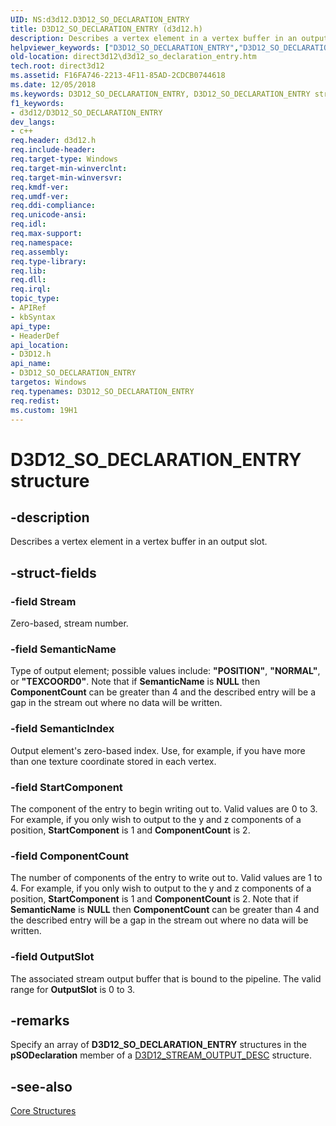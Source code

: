 ```yaml
---
UID: NS:d3d12.D3D12_SO_DECLARATION_ENTRY
title: D3D12_SO_DECLARATION_ENTRY (d3d12.h)
description: Describes a vertex element in a vertex buffer in an output slot.helpviewer_keywords: ["D3D12_SO_DECLARATION_ENTRY","D3D12_SO_DECLARATION_ENTRY structure","d3d12/D3D12_SO_DECLARATION_ENTRY","direct3d12.d3d12_so_declaration_entry"]
old-location: direct3d12\d3d12_so_declaration_entry.htm
tech.root: direct3d12
ms.assetid: F16FA746-2213-4F11-85AD-2CDCB0744618
ms.date: 12/05/2018
ms.keywords: D3D12_SO_DECLARATION_ENTRY, D3D12_SO_DECLARATION_ENTRY structure, d3d12/D3D12_SO_DECLARATION_ENTRY, direct3d12.d3d12_so_declaration_entry
f1_keywords:
- d3d12/D3D12_SO_DECLARATION_ENTRY
dev_langs:
- c++
req.header: d3d12.h
req.include-header: 
req.target-type: Windows
req.target-min-winverclnt: 
req.target-min-winversvr: 
req.kmdf-ver: 
req.umdf-ver: 
req.ddi-compliance: 
req.unicode-ansi: 
req.idl: 
req.max-support: 
req.namespace: 
req.assembly: 
req.type-library: 
req.lib: 
req.dll: 
req.irql: 
topic_type:
- APIRef
- kbSyntax
api_type:
- HeaderDef
api_location:
- D3D12.h
api_name:
- D3D12_SO_DECLARATION_ENTRY
targetos: Windows
req.typenames: D3D12_SO_DECLARATION_ENTRY
req.redist: 
ms.custom: 19H1
---
```


# D3D12_SO_DECLARATION_ENTRY structure


## -description


Describes a vertex element in a vertex buffer in an output slot.


## -struct-fields




### -field Stream

Zero-based, stream number.


### -field SemanticName

Type of output element; possible values include: <b>"POSITION"</b>, <b>"NORMAL"</b>, or <b>"TEXCOORD0"</b>.
        Note that if <b>SemanticName</b> is <b>NULL</b> then 
        <b>ComponentCount</b> can be greater than 4 and the described entry will be a gap in the stream out where no data will be written.
        


### -field SemanticIndex

Output element's zero-based index. Use, for example, if you have more than one texture coordinate stored in each vertex.


### -field StartComponent

The component of the entry to begin writing out to. Valid values are 0 to 3. For example, if you only wish to output to the y and z components 
        of a position, <b>StartComponent</b> is 1 and <b>ComponentCount</b> is 2.


### -field ComponentCount

The number of components of the entry to write out to. Valid values are 1 to 4. For example, if you only wish to output to the y and z components 
        of a position, <b>StartComponent</b> is 1 and <b>ComponentCount</b> is 2.  Note that if <b>SemanticName</b> is <b>NULL</b> then 
        <b>ComponentCount</b> can be greater than 4 and the described entry will be a gap in the stream out where no data will be written.


### -field OutputSlot

The associated stream output buffer that is bound to the pipeline. 
        The valid range for <b>OutputSlot</b> is 0 to 3.


## -remarks



Specify an array of <b>D3D12_SO_DECLARATION_ENTRY</b> structures in the <b>pSODeclaration</b> member of a <a href="https://docs.microsoft.com/windows/desktop/api/d3d12/ns-d3d12-d3d12_stream_output_desc">D3D12_STREAM_OUTPUT_DESC</a> structure. 




## -see-also




<a href="https://docs.microsoft.com/windows/desktop/direct3d12/direct3d-12-structures">Core Structures</a>
 

 

